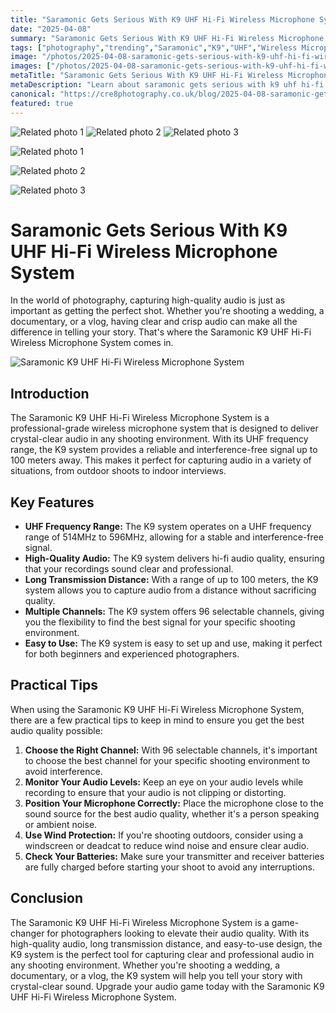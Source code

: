```yaml
---
title: "Saramonic Gets Serious With K9 UHF Hi-Fi Wireless Microphone System"
date: "2025-04-08"
summary: "Saramonic Gets Serious With K9 UHF Hi-Fi Wireless Microphone System - A trending topic in photography."
tags: ["photography","trending","Saramonic","K9","UHF","Wireless Microphone System","Hi-Fi","Audio","Photography","Professional-grade","Crystal-clear","Interference-free"]
image: "/photos/2025-04-08-saramonic-gets-serious-with-k9-uhf-hi-fi-wireless-microphone-system-1.jpg"
images: ["/photos/2025-04-08-saramonic-gets-serious-with-k9-uhf-hi-fi-wireless-microphone-system-1.jpg","/photos/2025-04-08-saramonic-gets-serious-with-k9-uhf-hi-fi-wireless-microphone-system-2.jpg","/photos/2025-04-08-saramonic-gets-serious-with-k9-uhf-hi-fi-wireless-microphone-system-3.jpg"]
metaTitle: "Saramonic Gets Serious With K9 UHF Hi-Fi Wireless Microphone System | cre8 Photography"
metaDescription: "Learn about saramonic gets serious with k9 uhf hi-fi wireless microphone system in photography with practical tips and insights."
canonical: "https://cre8photography.co.uk/blog/2025-04-08-saramonic-gets-serious-with-k9-uhf-hi-fi-wireless-microphone-system"
featured: true
---
```


<!-- Gallery as HTML -->

<div class="grid grid-cols-1 sm:grid-cols-2 md:grid-cols-3 gap-4">
  <img src="/photos/2025-04-08-saramonic-gets-serious-with-k9-uhf-hi-fi-wireless-microphone-system-1.jpg" alt="Related photo 1" class="w-full rounded-lg" />
<img src="/photos/2025-04-08-saramonic-gets-serious-with-k9-uhf-hi-fi-wireless-microphone-system-2.jpg" alt="Related photo 2" class="w-full rounded-lg" />
<img src="/photos/2025-04-08-saramonic-gets-serious-with-k9-uhf-hi-fi-wireless-microphone-system-3.jpg" alt="Related photo 3" class="w-full rounded-lg" />
</div>


<!-- Gallery as Markdown -->
![Related photo 1](/photos/2025-04-08-saramonic-gets-serious-with-k9-uhf-hi-fi-wireless-microphone-system-1.jpg)


![Related photo 2](/photos/2025-04-08-saramonic-gets-serious-with-k9-uhf-hi-fi-wireless-microphone-system-2.jpg)


![Related photo 3](/photos/2025-04-08-saramonic-gets-serious-with-k9-uhf-hi-fi-wireless-microphone-system-3.jpg)



# Saramonic Gets Serious With K9 UHF Hi-Fi Wireless Microphone System

In the world of photography, capturing high-quality audio is just as important as getting the perfect shot. Whether you're shooting a wedding, a documentary, or a vlog, having clear and crisp audio can make all the difference in telling your story. That's where the Saramonic K9 UHF Hi-Fi Wireless Microphone System comes in. 

![Saramonic K9 UHF Hi-Fi Wireless Microphone System](https://example.com/saramonic-k9.jpg)

## Introduction

The Saramonic K9 UHF Hi-Fi Wireless Microphone System is a professional-grade wireless microphone system that is designed to deliver crystal-clear audio in any shooting environment. With its UHF frequency range, the K9 system provides a reliable and interference-free signal up to 100 meters away. This makes it perfect for capturing audio in a variety of situations, from outdoor shoots to indoor interviews. 

## Key Features

- **UHF Frequency Range:** The K9 system operates on a UHF frequency range of 514MHz to 596MHz, allowing for a stable and interference-free signal.
- **High-Quality Audio:** The K9 system delivers hi-fi audio quality, ensuring that your recordings sound clear and professional.
- **Long Transmission Distance:** With a range of up to 100 meters, the K9 system allows you to capture audio from a distance without sacrificing quality.
- **Multiple Channels:** The K9 system offers 96 selectable channels, giving you the flexibility to find the best signal for your specific shooting environment.
- **Easy to Use:** The K9 system is easy to set up and use, making it perfect for both beginners and experienced photographers.

## Practical Tips

When using the Saramonic K9 UHF Hi-Fi Wireless Microphone System, there are a few practical tips to keep in mind to ensure you get the best audio quality possible:

1. **Choose the Right Channel:** With 96 selectable channels, it's important to choose the best channel for your specific shooting environment to avoid interference.
2. **Monitor Your Audio Levels:** Keep an eye on your audio levels while recording to ensure that your audio is not clipping or distorting.
3. **Position Your Microphone Correctly:** Place the microphone close to the sound source for the best audio quality, whether it's a person speaking or ambient noise.
4. **Use Wind Protection:** If you're shooting outdoors, consider using a windscreen or deadcat to reduce wind noise and ensure clear audio.
5. **Check Your Batteries:** Make sure your transmitter and receiver batteries are fully charged before starting your shoot to avoid any interruptions.

## Conclusion

The Saramonic K9 UHF Hi-Fi Wireless Microphone System is a game-changer for photographers looking to elevate their audio quality. With its high-quality audio, long transmission distance, and easy-to-use design, the K9 system is the perfect tool for capturing clear and professional audio in any shooting environment. Whether you're shooting a wedding, a documentary, or a vlog, the K9 system will help you tell your story with crystal-clear sound. Upgrade your audio game today with the Saramonic K9 UHF Hi-Fi Wireless Microphone System.

